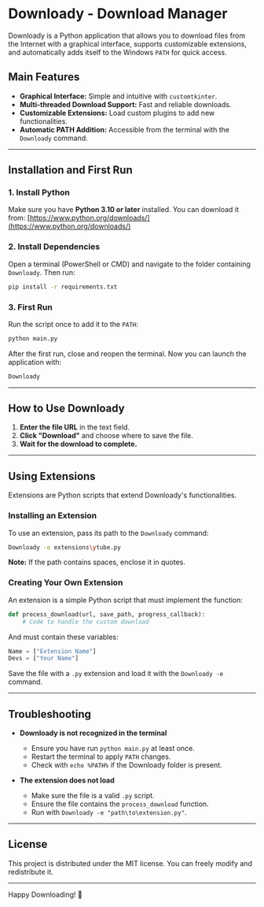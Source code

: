# Downloady - Download Manager

Downloady is a Python application that allows you to download files from the Internet with a graphical interface, supports customizable extensions, and automatically adds itself to the Windows `PATH` for quick access.

## Main Features
- **Graphical Interface:** Simple and intuitive with `customtkinter`.
- **Multi-threaded Download Support:** Fast and reliable downloads.
- **Customizable Extensions:** Load custom plugins to add new functionalities.
- **Automatic PATH Addition:** Accessible from the terminal with the `Downloady` command.

---

## Installation and First Run

### 1. Install Python
Make sure you have **Python 3.10 or later** installed. You can download it from:
[https://www.python.org/downloads/](https://www.python.org/downloads/)

### 2. Install Dependencies
Open a terminal (PowerShell or CMD) and navigate to the folder containing `Downloady`. Then run:
```sh
pip install -r requirements.txt
```

### 3. First Run
Run the script once to add it to the `PATH`:
```sh
python main.py
```
After the first run, close and reopen the terminal. Now you can launch the application with:
```sh
Downloady
```

---

## How to Use Downloady

1. **Enter the file URL** in the text field.
2. **Click "Download"** and choose where to save the file.
3. **Wait for the download to complete.**

---

## Using Extensions
Extensions are Python scripts that extend Downloady's functionalities.

### Installing an Extension
To use an extension, pass its path to the `Downloady` command:
```sh
Downloady -e extensions\ytube.py
```
**Note:** If the path contains spaces, enclose it in quotes.

### Creating Your Own Extension
An extension is a simple Python script that must implement the function:
```python
def process_download(url, save_path, progress_callback):
    # Code to handle the custom download
```
And must contain these variables:
```python
Name = ["Extension Name"]
Devs = ["Your Name"]
```
Save the file with a `.py` extension and load it with the `Downloady -e` command.

---

## Troubleshooting
- **Downloady is not recognized in the terminal**
  - Ensure you have run `python main.py` at least once.
  - Restart the terminal to apply `PATH` changes.
  - Check with `echo %PATH%` if the Downloady folder is present.

- **The extension does not load**
  - Make sure the file is a valid `.py` script.
  - Ensure the file contains the `process_download` function.
  - Run with `Downloady -e "path\to\extension.py"`.

---

## License
This project is distributed under the MIT license. You can freely modify and redistribute it.

---

Happy Downloading! 🚀


